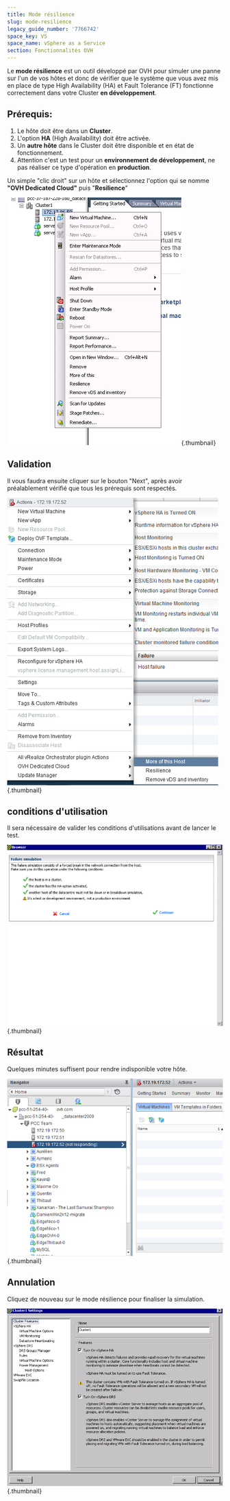 ```yaml
---
title: Mode résilience
slug: mode-resilience
legacy_guide_number: '7766742'
space_key: VS
space_name: vSphere as a Service
section: Fonctionnalités OVH
---
```




Le **mode résilience** est un outil développé par OVH pour simuler une panne sur l'un de vos hôtes et donc de vérifier que le système que vous avez mis en place de type High Availability (HA) et Fault Tolerance (FT) fonctionne correctement dans votre Cluster **en développement**.

Prérequis:
----------

1.  Le hôte doit être dans un **Cluster**.
2.  L'option **HA** (High Availability) doit être activée.
3.  Un **autre hôte** dans le Cluster doit être disponible et en état de fonctionnement.
4.  Attention c'est un test pour un **environnement de développement**, ne pas réaliser ce type d'opération en **production**.

Un simple "clic droit" sur un hôte et sélectionnez l'option qui se nomme **"OVH Dedicated Cloud"** puis "**Resilience**"

![Clic droit sur l'hôte](images/resilience1.png){.thumbnail}

Validation
----------

Il vous faudra ensuite cliquer sur le bouton "Next", après avoir préalablement vérifié que tous les prérequis sont respectés.

![](images/resilience2.png){.thumbnail}

conditions d'utilisation
------------------------

Il sera nécessaire de valider les conditions d'utilisations avant de lancer le test.

![](images/resilience3.png){.thumbnail}

Résultat
--------

Quelques minutes suffisent pour rendre indisponible votre hôte.

![](images/resilience4.png){.thumbnail}

Annulation
----------

Cliquez de nouveau sur le mode résilience pour finaliser la simulation.

![Finalisation de la simulation](images/resilience6.png){.thumbnail}
